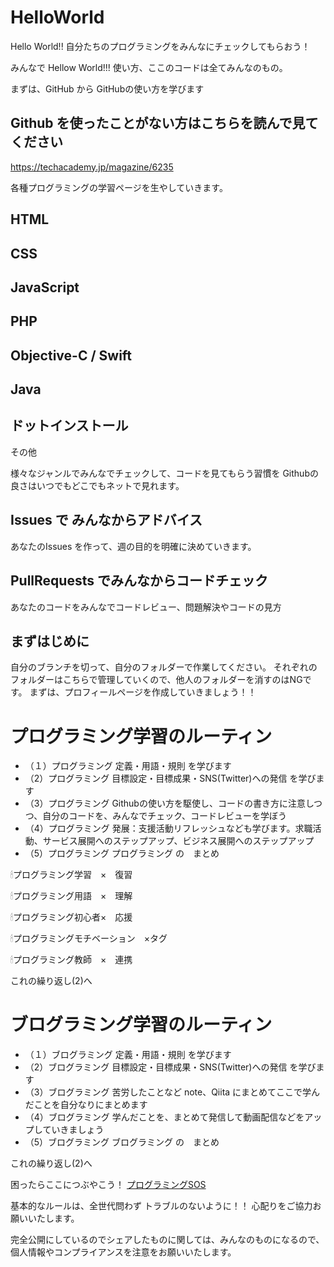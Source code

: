 # HelloWorld
Hello World!! 自分たちのプログラミングをみんなにチェックしてもらおう！

みんなで Hellow World!!!
使い方、ここのコードは全てみんなのもの。

まずは、GitHub から GitHubの使い方を学びます
## Github を使ったことがない方はこちらを読んで見てください
https://techacademy.jp/magazine/6235

各種プログラミングの学習ページを生やしていきます。

## HTML 

## CSS

## JavaScript

## PHP

## Objective-C / Swift

## Java

## ドットインストール

その他

様々なジャンルでみんなでチェックして、コードを見てもらう習慣を Githubの良さはいつでもどこでもネットで見れます。

## Issues で みんなからアドバイス
あなたのIssues を作って、週の目的を明確に決めていきます。

## PullRequests でみんなからコードチェック
あなたのコードをみんなでコードレビュー、問題解決やコードの見方

## まずはじめに
自分のブランチを切って、自分のフォルダーで作業してください。
それぞれのフォルダーはこちらで管理していくので、他人のフォルダーを消すのはNGです。
まずは、プロフィールページを作成していきましょう！！

# プログラミング学習のルーティン
- （１）プログラミング 定義・用語・規則 を学びます
- （2）プログラミング 目標設定・目標成果・SNS(Twitter)への発信 を学びます
- （3）プログラミング Githubの使い方を駆使し、コードの書き方に注意しつつ、自分のコードを、みんなでチェック、コードレビューを学ぼう
- （4）プログラミング 発展：支援活動リフレッシュなども学びます。求職活動、サービス展開へのステップアップ、ビジネス展開へのステップアップ
- （5）プログラミング プログラミング の　まとめ

🕯プログラミング学習　×　復習

🕯プログラミング用語　×　理解

🕯プログラミング初心者×　応援

🕯プログラミングモチベーション　×タグ

🕯プログラミング教師　×　連携

これの繰り返し(2)へ

# ブログラミング学習のルーティン
- （１）ブログラミング 定義・用語・規則 を学びます
- （2）ブログラミング 目標設定・目標成果・SNS(Twitter)への発信 を学びます
- （3）ブログラミング 苦労したことなど note、Qiita にまとめてここで学んだことを自分なりにまとめます
- （4）ブログラミング 学んだことを、まとめて発信して動画配信などをアップしていきましょう
- （5）ブログラミング ブログラミング の　まとめ

これの繰り返し(2)へ

困ったらここにつぶやこう！
[プログラミングSOS](https://twitter.com/search?q=%23%E3%83%97%E3%83%AD%E3%82%B0%E3%83%A9%E3%83%9F%E3%83%B3%E3%82%B0SOS)

基本的なルールは、全世代問わず
トラブルのないように！！
心配りをご協力お願いいたします。

完全公開にしているのでシェアしたものに関しては、みんなのものになるので、個人情報やコンプライアンスを注意をお願いいたします。
